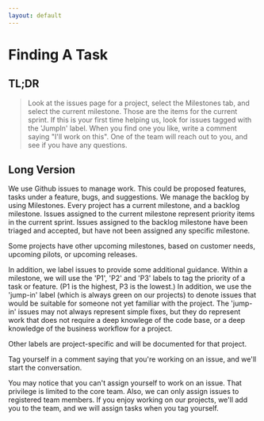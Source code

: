 ```yaml
---
layout: default
---
```


# Finding A Task

## TL;DR

> Look at the issues page for a project, select the Milestones tab, and select the current milestone. Those are the items for the current sprint. If this is your first time helping us, look for issues tagged with the 'JumpIn' label. When you find one you like, write a comment saying "I'll work on this". One of the team will reach out to you, and see if you have any questions.

## Long Version

We use Github issues to manage work. This could be proposed features, tasks under a feature, bugs, and suggestions. We manage the backlog by using Milestones. Every project has a current milestone, and a backlog milestone. Issues assigned to the current milestone represent priority items in the current sprint. Issues assigned to the backlog milestone have been triaged and accepted, but have not been assigned any specific milestone.

Some projects have other upcoming milestones, based on customer needs, upcoming pilots, or upcoming releases.

In addition, we label issues to provide some additional guidance. Within a milestone, we will use the 'P1', 'P2' and 'P3' labels to tag the priority of a task or feature. (P1 is the highest, P3 is the lowest.) In addition, we use the 'jump-in' label (which is always green on our projects) to denote issues that would be suitable for someone not yet familiar with the project. The 'jump-in' issues may not always represent simple fixes, but they do represent work that does not require a deep knowlege of the code base, or a deep knowledge of the business workflow for a project.

Other labels are project-specific and will be documented for that project.

Tag yourself in a comment saying that you're working on an issue, and we'll start the conversation. 

You may notice that you can't assign yourself to work on an issue. That privilege is limited to the core team. Also, we can only assign issues to registered team members. If you enjoy working on our projects, we'll add you to the team, and we will assign tasks when you tag yourself.

